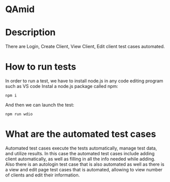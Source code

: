 # QAmid

# Description
There are Login, Create Client, View Client, Edit client test cases automated.

# How to run tests
In order to run a test, we have to install node.js in any code editing program such as VS code
Instal a node.js package called npm:  

`npm i`

And then we can launch the test:

`npm run wdio`

# What are the automated test cases

Automated test cases execute the tests automatically, manage test data, and utilize results. In this case the automated test cases include adding client automatically, as well as filling in all the info needed while adding. Also there is an autologin test case that is also automated as well as there is a view and edit page test cases that is automated, allowing to view number of clients and edit their information.
